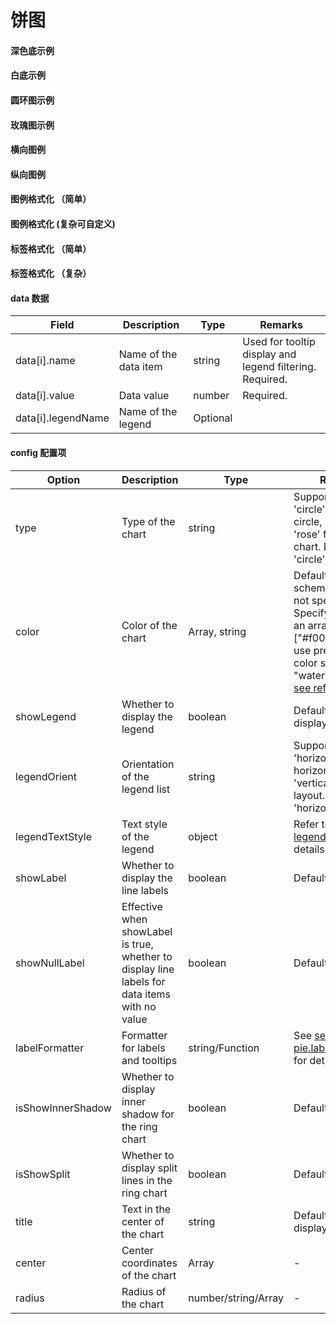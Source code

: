 # 饼图

#### 深色底示例
<vuep template="#simple-pie_dark"></vuep>

<script v-pre type="text/x-template" id="simple-pie_dark">
<template>
	<div style="background: #04233c">
		<e-pie :data="pieData" style="width: 400px; height: 400px;"></e-pie>
	</div>
</template>

<script>
  export default {
	created () {
		this.$xEchart.setChartConfig({
			THEME_COLOR: 'dark'
		});
	},
    data () {
      return {
        pieData: [
            { name: 'A类', value: 5 },
            { name: 'B类', value: 5 },
            { name: 'C类', value: 30 },
            { name: 'D类', value: 20 },
            { name: 'E类', value: 10 },
            { name: 'F类', value: 2 }
        ]
      }
    }
  }
</script>
</script>

#### 白底示例
<vuep template="#simple-pie"></vuep>

<script v-pre type="text/x-template" id="simple-pie">
<template>
    <e-pie :data="pieData" style="width: 400px; height: 400px;"></e-pie>
</template>

<script>
  export default {
	created () {
	  	this.$xEchart.setChartConfig({
	  		THEME_COLOR: 'light'
	  	});
	},
    data () {
      return {
        pieData: [
            { name: 'A类', value: 5 },
            { name: 'B类', value: 5 },
            { name: 'C类', value: 30 },
            { name: 'D类', value: 20 },
            { name: 'E类', value: 10 },
            { name: 'F类', value: 2 }
        ]
      }
    }
  }
</script>
</script>



#### 圆环图示例
<vuep template="#simple-pie_1"></vuep>
<script v-pre type="text/x-template" id="simple-pie_1">
<template>
    <div>
		<e-pie
			:data="pieData"
			:config="{
				title: '总个数\n300',
				type: 'ring'
			}"
			style="width: 400px;height: 400px;"
		></e-pie>
	</div>
    
</template>

<script>
  export default {
	created () {
	  	this.$xEchart.setChartConfig({
	  		THEME_COLOR: 'light'
	  	});
	},
    data () {
      return {
        pieData: [
            { name: 'A类', value: 5 },
            { name: 'B类', value: 5 },
            { name: 'C类', value: 30 },
            { name: 'D类', value: 20 },
            { name: 'E类', value: 10 },
            { name: 'F类', value: 2 }
        ]
      }
    }
  }
</script>
</script>


#### 玫瑰图示例
<vuep template="#simple-pie_2"></vuep>
<script v-pre type="text/x-template" id="simple-pie_2">
<template>
    <div>
		<e-pie
			:data="pieData"
			:config="{
				type: 'rose'
			}"
			style="width: 400px;height: 400px;"
		></e-pie>
	</div>
    
</template>

<script>
  export default {
	created () {
	  	this.$xEchart.setChartConfig({
	  		THEME_COLOR: 'light'
	  	});
	},
    data () {
      return {
        pieData: [
            { name: 'A类', value: 5 },
            { name: 'B类', value: 5 },
            { name: 'C类', value: 30 },
            { name: 'D类', value: 20 },
            { name: 'E类', value: 10 },
            { name: 'F类', value: 2 }
        ]
      }
    }
  }
</script>
</script>

#### 横向图例
<vuep template="#simple-pie_tl"></vuep>
<script v-pre type="text/x-template" id="simple-pie_tl">
<template>
	<div >
		<e-pie
			:data="pieData"
			:config="{
				showLegend: true
			}"
			style="width: 400px;height: 400px;"
		></e-pie>
	</div>
</template>

<script>
  export default {
    data () {
      return {
        pieData: [
             { name: 'A类', value: 5 },
            { name: 'B类', value: 5 },
            { name: 'C类', value: 30 },
            { name: 'D类', value: 20 },
            { name: 'E类', value: 10 },
            { name: 'F类', value: 2 }
        ]
      }
    }
  }
</script>
</script>


#### 纵向图例
<vuep template="#simple-pie_tl2"></vuep>
<script v-pre type="text/x-template" id="simple-pie_tl2">
<template>
	<div>
		<e-pie
			:data="pieData"
			:config="{
				showLegend: true,
				legendOrient: 'vertical'
			}"
			style="width: 500px;height: 400px;"
		></e-pie>
	</div>
</template>

<script>
  export default {
    data () {
      return {
        pieData: [
             { name: 'A类', value: 5 },
            { name: 'B类', value: 5 },
            { name: 'C类', value: 30 },
            { name: 'D类', value: 20 },
            { name: 'E类', value: 10 },
            { name: 'F类', value: 2 }
        ]
      }
    }
  }
</script>
</script>

#### 图例格式化 （简单）
<vuep template="#simple-pie_tlgsh"></vuep>
<script v-pre type="text/x-template" id="simple-pie_tlgsh">
<template>
	<div>
		<e-pie
			:data="pieData1"
			:config="{
				showLegend: true,
				showLabel: false,
				legendOrient: 'vertical'
			}"
			style="width: 500px;height: 300px;"
		></e-pie>
	</div>
</template>

<script>
  export default {
    data () {
      return {
	     pieData1: [
		    { name: 'A类', value: 1, legendName: 'A类: 1个'},
		    { name: 'B类', value: 9, legendName: 'B类: 9个'}
	    ]
		
      }
    }
  }
</script>
</script>


#### 图例格式化 (复杂可自定义)
<vuep template="#simple-pie_tlgsh1"></vuep>
<script v-pre type="text/x-template" id="simple-pie_tlgsh1">
<template>
	<div>
		<e-pie
			:data="pieData2"
			:config="{
				type: 'ring',
				showLegend: true,
				showLabel: false,
				isShowSplit: true,
                isShowInnerShadow: false,
				legendOrient: 'vertical',
				legendTextStyle: {
					rich: {
						name: { width: 55 },
						value: { width: 40 }
					}
				}
			}"
			style="width: 500px;height: 300px;"
		></e-pie>
	</div>
</template>

<script>
  export default {
    data () {
      return {
        pieData2: [
            { name: 'A类', value: 10, legendName: '{name|A类} {value|10个} 10%' },
			{ name: 'B类', value: 50, legendName: '{name|B类} {value|50个} 50%' },
			{ name: 'C类', value: 20, legendName: '{name|C类} {value|20个} 20%' },
			{ name: 'D类', value: 10, legendName: '{name|D类} {value|10个} 10%' },
			{ name: 'E类', value: 10, legendName: '{name|E类} {value|10个} 10%' },
        ],
		
      }
    }
  }
</script>
</script>

#### 标签格式化 （简单）
<vuep template="#simple-pie_bq1"></vuep>
<script v-pre type="text/x-template" id="simple-pie_bq1">
<template>
	<div>
		<e-pie
			:data="pieData"
			:config="{
				labelFormatter: '{b}: {c}个 {d}%'
			}"
			style="width: 500px;height: 300px;"
		></e-pie>
	</div>
</template>

<script>
  export default {
    data () {
      return {
        pieData: [
           { name: 'A类', value: 5 },
           { name: 'B类', value: 5 },
           { name: 'C类', value: 30 },
           { name: 'D类', value: 20 },
           { name: 'E类', value: 10 },
           { name: 'F类', value: 2 }
        ]
      }
    }
  }
</script>
</script>


#### 标签格式化 （复杂）
<vuep template="#simple-pie_bq"></vuep>
<script v-pre type="text/x-template" id="simple-pie_bq">
<template>
	<div>
		<e-pie
			:data="pieData"
			:config="{
				labelFormatter: function(v) {
					return v.name + ':' + v.value + '个';
				}
			}"
			style="width: 500px;height: 300px;"
		></e-pie>
	</div>
</template>

<script>
  export default {
    data () {
      return {
        pieData: [
           { name: 'A类', value: 5 },
           { name: 'B类', value: 5 },
           { name: 'C类', value: 30 },
           { name: 'D类', value: 20 },
           { name: 'E类', value: 10 },
           { name: 'F类', value: 2 }
        ]
      }
    }
  }
</script>
</script>

#### data 数据

| Field | Description | Type | Remarks |
| --- | --- | --- | --- |
| data[i].name | Name of the data item | string | Used for tooltip display and legend filtering. Required. |
| data[i].value | Data value | number | Required. |
| data[i].legendName | Name of the legend | Optional |

#### config 配置项

| Option | Description | Type | Remarks |
| --- | --- | --- | --- |
| type | Type of the chart | string | Supported values: 'circle' for solid circle, 'ring' for ring, 'rose' for rose chart. Default is 'circle'. |
| color | Color of the chart | Array, string | Default color scheme is used if not specified. Specify colors as an array like ["#f00", "#00f"], or use predefined color schemes like "waterGradesColor" [see reference](/color). |
| showLegend | Whether to display the legend | boolean | Default is false (not displayed). |
| legendOrient | Orientation of the legend list | string | Supported values: 'horizontal' for horizontal layout, 'vertical' for vertical layout. Default is 'horizontal'. |
| legendTextStyle | Text style of the legend | object | Refer to [legend.textStyle](https://echarts.apache.org/zh/option.html#legend.textStyle) for details. |
| showLabel | Whether to display the line labels | boolean | Default is true. |
| showNullLabel | Effective when showLabel is true, whether to display line labels for data items with no value | boolean | Default is false. |
| labelFormatter | Formatter for labels and tooltips | string/Function | See [series-pie.label.formatter](https://echarts.apache.org/zh/option.html#series-pie.label.formatter) for details. |
| isShowInnerShadow | Whether to display inner shadow for the ring chart | boolean | Default is true. |
| isShowSplit | Whether to display split lines in the ring chart | boolean | Default is false. |
| title | Text in the center of the chart | string | Default is not displayed. |
| center | Center coordinates of the chart | Array | - |
| radius | Radius of the chart | number/string/Array | - |









